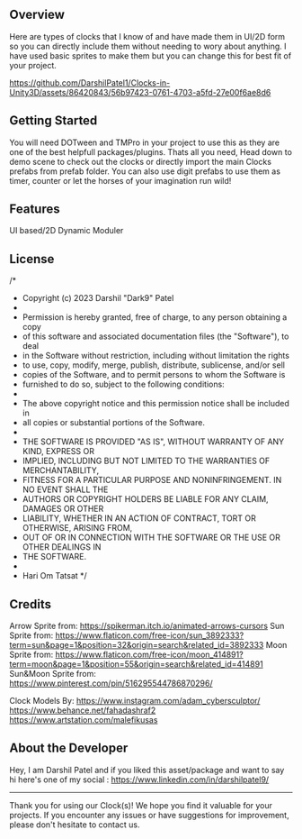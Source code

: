 ## Overview

Here are types of clocks that I know of and have made them in UI/2D form so you can directly include them without needing to wory about anything.
I have used basic sprites to make them but you can change this for best fit of your project.



https://github.com/DarshilPatel1/Clocks-in-Unity3D/assets/86420843/56b97423-0761-4703-a5fd-27e00f6ae8d6



## Getting Started

You will need DOTween and TMPro in your project to use this as they are one of the best helpfull packages/plugins.
Thats all you need, Head down to demo scene to check out the clocks or directly import the main Clocks prefabs from prefab folder.
You can also use digit prefabs to use them as timer, counter or let the horses of your imagination run wild!

## Features

UI based/2D
Dynamic
Moduler

## License

/*
 * Copyright (c) 2023 Darshil "Dark9" Patel
 *
 * Permission is hereby granted, free of charge, to any person obtaining a copy
 * of this software and associated documentation files (the "Software"), to deal
 * in the Software without restriction, including without limitation the rights
 * to use, copy, modify, merge, publish, distribute, sublicense, and/or sell
 * copies of the Software, and to permit persons to whom the Software is
 * furnished to do so, subject to the following conditions:
 *
 * The above copyright notice and this permission notice shall be included in
 * all copies or substantial portions of the Software.
 *
 * THE SOFTWARE IS PROVIDED "AS IS", WITHOUT WARRANTY OF ANY KIND, EXPRESS OR
 * IMPLIED, INCLUDING BUT NOT LIMITED TO THE WARRANTIES OF MERCHANTABILITY,
 * FITNESS FOR A PARTICULAR PURPOSE AND NONINFRINGEMENT. IN NO EVENT SHALL THE
 * AUTHORS OR COPYRIGHT HOLDERS BE LIABLE FOR ANY CLAIM, DAMAGES OR OTHER
 * LIABILITY, WHETHER IN AN ACTION OF CONTRACT, TORT OR OTHERWISE, ARISING FROM,
 * OUT OF OR IN CONNECTION WITH THE SOFTWARE OR THE USE OR OTHER DEALINGS IN
 * THE SOFTWARE.
 * 
 * Hari Om Tatsat
 */

## Credits

Arrow Sprite from: https://spikerman.itch.io/animated-arrows-cursors 
Sun Sprite from: https://www.flaticon.com/free-icon/sun_3892333?term=sun&page=1&position=32&origin=search&related_id=3892333
Moon Sprite from: https://www.flaticon.com/free-icon/moon_414891?term=moon&page=1&position=55&origin=search&related_id=414891
Sun&Moon Sprite from: https://www.pinterest.com/pin/516295544786870296/

Clock Models By: 
	https://www.instagram.com/adam_cybersculptor/ 
	https://www.behance.net/fahadashraf2
	https://www.artstation.com/malefikusas

## About the Developer

Hey, I am Darshil Patel and if you liked this asset/package and want to say hi here's one of my social : https://www.linkedin.com/in/darshilpatel9/

---

Thank you for using our Clock(s)! We hope you find it valuable for your projects. If you encounter any issues or have suggestions for improvement, please don't hesitate to contact us.
